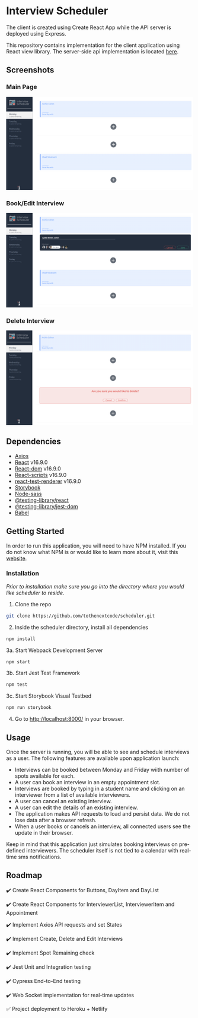 # Interview Scheduler

The client is created using Create React App while the API server is deployed using Express.

This repository contains implementation for the client application using React view library. The server-side api implementation is located [here](https://github.com/tothenextcode/scheduler-api).

## Screenshots

### Main Page
!["Screenshot of Main page"](docs/main.png)

### Book/Edit Interview
!["Screenshot for Booking an Interview"](docs/book.png)

### Delete Interview
!["Screenshot for Deleting an Interview"](docs/delete.png)

## Dependencies

- [Axios](https://www.npmjs.com/package/axios)
- [React](https://reactjs.org/) v16.9.0
- [React-dom](https://reactjs.org/) v16.9.0
- [React-scripts](https://reactjs.org/) v16.9.0
- [react-test-renderer](https://reactjs.org/docs/test-renderer.html) v16.9.0
- [Storybook](https://storybook.js.org/)
- [Node-sass](https://www.npmjs.com/package/node-sass)
- [@testing-library/react](https://testing-library.com/docs/react-testing-library/intro/)
- [@testing-library/jest-dom](https://testing-library.com/docs/dom-testing-library/intro)
- [Babel](https://babeljs.io/)

## Getting Started

In order to run this application, you will need to have NPM installed. If you do not know what NPM is or would like to learn more about it, visit this [website](https://docs.npmjs.com/about-npm).

### Installation

_Prior to installation make sure you go into the directory where you would like scheduler to reside._ 

1. Clone the repo
  ```sh
  git clone https://github.com/tothenextcode/scheduler.git
  ```
2. Inside the scheduler directory, install all dependencies
  ```sh
  npm install
  ```
3a. Start Webpack Development Server
  ```sh
  npm start
  ```
3b. Start Jest Test Framework
```sh
npm test
```
3c. Start Storybook Visual Testbed
```sh
npm run storybook
```
4. Go to <http://localhost:8000/> in your browser.

## Usage

Once the server is running, you will be able to see and schedule interviews as a user. The following features are available upon application launch:
- Interviews can be booked between Monday and Friday wiith number of spots available for each.
- A user can book an interview in an empty appointment slot.
- Interviews are booked by typing in a student name and clicking on an interviewer from a list of available interviewers.
- A user can cancel an existing interview.
- A user can edit the details of an existing interview.
- The application makes API requests to load and persist data. We do not lose data after a browser refresh.
- When a user books or cancels an interview, all connected users see the update in their browser.

Keep in mind that this application just simulates booking interviews on pre-defined interviewers. The scheduler itself is not tied to a calendar with real-time sms notifications.

## Roadmap

:heavy_check_mark: Create React Components for Buttons, DayItem and DayList

:heavy_check_mark: Create React Components for InterviewerList, InterviewerItem and Appointment

:heavy_check_mark: Implement Axios API requests and set States

:heavy_check_mark: Implement Create, Delete and Edit Interviews

:heavy_check_mark: Implement Spot Remaining check

:heavy_check_mark: Jest Unit and Integration testing

:heavy_check_mark: Cypress End-to-End testing

:heavy_check_mark: Web Socket implementation for real-time updates

:white_check_mark: Project deployment to Heroku + Netlify